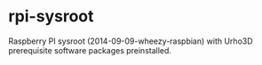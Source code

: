 rpi-sysroot
===========

Raspberry PI sysroot (2014-09-09-wheezy-raspbian) with Urho3D prerequisite software packages preinstalled.
